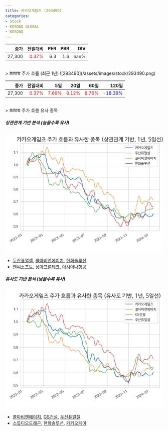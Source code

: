 ```yaml
---
title: 카카오게임즈 (293490)
categories:
- Stock
- KOSDAQ GLOBAL
- KOSDAQ
---
```


|종가|전일대비|PER|PBR|DIV|
|---:|-------:|--:|--:|--:|
|27,300|<span style="color: red">0.37%</span>|6.3|1.6|nan%|

<!-- more -->
<br>
> #### 주가 흐름 (최근 1년)
![293490](/assets/images/stock/293490.png)

|종가|전일대비|5일|20일|60일|120일|
|---:|-------:|--:|---:|---:|----:|
|27,300|<span style="color: red">0.37%</span>|<span style="color: red">7.69%</span>|<span style="color: red">8.12%</span>|<span style="color: red">8.76%</span>|<span style="color: blue">-18.39%</span>|

<br>
> #### 주가 흐름 유사 종목

##### 상관관계 기반 분석 (높을수록 유사)
![293490](/assets/images/stock/293490_corr.png)
- [두산퓨얼셀](/336260/), [콜마비앤에이치](/200130/), [한화솔루션](/009830/)
- [엔씨소프트](/036570/), [상아프론테크](/089980/), [아시아나항공](/020560/)

##### 유사도 기반 분석 (낮을수록 유사)	
![293490](/assets/images/stock/293490_sim.png)
- [콜마비앤에이치](/200130/), [GS건설](/006360/), [두산퓨얼셀](/336260/)
- [스튜디오드래곤](/253450/), [한화솔루션](/009830/), [카카오페이](/377300/)